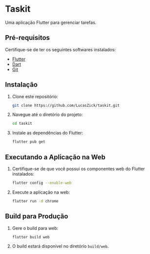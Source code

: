 # Taskit

Uma aplicação Flutter para gerenciar tarefas.

## Pré-requisitos

Certifique-se de ter os seguintes softwares instalados:

- [Flutter](https://flutter.dev/docs/get-started/install)
- [Dart](https://dart.dev/get-dart)
- [Git](https://git-scm.com)

## Instalação

1. Clone este repositório:
    ```sh
    git clone https://github.com/LucasZick/taskit.git
    ```

2. Navegue até o diretório do projeto:
    ```sh
    cd taskit
    ```

3. Instale as dependências do Flutter:
    ```sh
    flutter pub get
    ```

## Executando a Aplicação na Web

1. Certifique-se de que você possui os componentes web do Flutter instalados:
    ```sh
    flutter config --enable-web
    ```

2. Execute a aplicação na web:
    ```sh
    flutter run -d chrome
    ```

## Build para Produção

1. Gere o build para web:
    ```sh
    flutter build web
    ```

2. O build estará disponível no diretório `build/web`.
